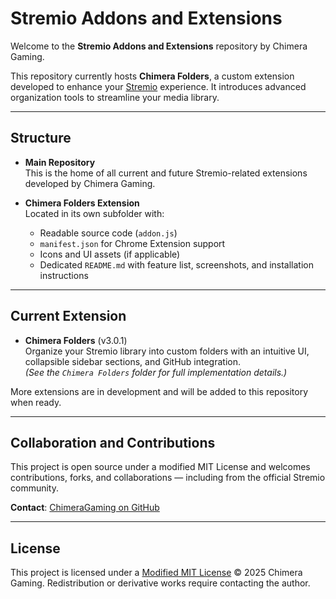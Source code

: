 # Stremio Addons and Extensions

Welcome to the **Stremio Addons and Extensions** repository by Chimera Gaming.

This repository currently hosts **Chimera Folders**, a custom extension developed to enhance your [Stremio](https://www.stremio.com/) experience. It introduces advanced organization tools to streamline your media library.

---

## Structure

- **Main Repository**  
  This is the home of all current and future Stremio-related extensions developed by Chimera Gaming.

- **Chimera Folders Extension**  
  Located in its own subfolder with:
  - Readable source code (`addon.js`)
  - `manifest.json` for Chrome Extension support
  - Icons and UI assets (if applicable)
  - Dedicated `README.md` with feature list, screenshots, and installation instructions

---

## Current Extension

- **Chimera Folders** (v3.0.1)  
  Organize your Stremio library into custom folders with an intuitive UI, collapsible sidebar sections, and GitHub integration.  
  *(See the `Chimera Folders` folder for full implementation details.)*

More extensions are in development and will be added to this repository when ready.

---

## Collaboration and Contributions

This project is open source under a modified MIT License and welcomes contributions, forks, and collaborations — including from the official Stremio community.

**Contact**: [ChimeraGaming on GitHub](https://github.com/ChimeraGaming)

---

## License

This project is licensed under a [Modified MIT License](LICENSE) © 2025 Chimera Gaming. Redistribution or derivative works require contacting the author.
